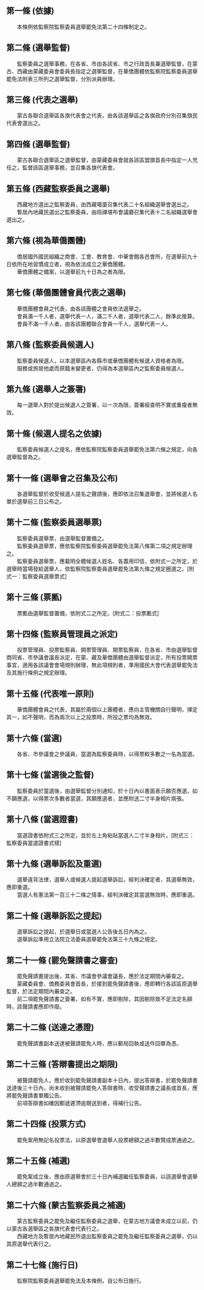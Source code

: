 第一條 (依據)
-------------
　　本條例依監察院監察委員選舉罷免法第二十四條制定之。  


第二條 (選舉監督)
-----------------
　　監察委員之選舉事務，在各省、市由各該省、市之行政首長兼選舉監督，在蒙古、西藏由蒙藏委員會委員長指定之選舉監督，在華僑團體依監察院監察委員選舉罷免法附表三所列之選舉監督，分別派員辦理。  


第三條 (代表之選舉)
-------------------
　　蒙古各聯合選舉區各旗代表會之代表，由各該選舉區之各旗政府分別召集旗民代表會選出之。  


第四條 (選舉監督)
-----------------
　　蒙古各聯合選舉區之選舉監督，由蒙藏委員會就各該區盟旗首長中指定一人充任之，監督該區選舉事務，並召集各旗代表會。  


第五條 (西藏監察委員之選舉)
---------------------------
　　西藏地方選出之監察委員，由西藏噶廈召集代表二十名組織選舉會選出之。  
　　暫居內地藏民選出之監察委員，由班禪堪布會議廳召集代表十二名組織選舉會選出之。  


第六條 (視為華僑團體)
---------------------
　　僑居國外國民組織之商會、工會、教育會、中華會館各邑會所，在選舉前九十日依所在地習慣成立者，視為依法成立之華僑團體。  
　　華僑團體之備案，以選舉前九十日為之者為限。  


第七條 (華僑團體會員代表之選舉)
-------------------------------
　　華僑團體會員之代表，由各該團體之會員依法選舉之。  
　　會員滿一千人者，選舉代表一人，滿二千人者，選舉代表二人，餘準此推算。  
　　會員不滿一千人者，由各該團體聯合會員一千人，選舉代表一人。  


第八條 (監察委員候選人)
-----------------------
　　監察委員候選人，以本選舉區內各縣市或華僑團體有候選人資格者為限。  
　　服務或旅居他處而原籍未變更者，仍得為本選舉區內之監察委員候選人。  


第九條 (選舉人之簽署)
---------------------
　　每一選舉人對於提出候選人之簽署，以一次為限，簽署經查明不實或重複者無效。  


第十條 (候選人提名之依據)
-------------------------
　　監察委員候選人之提名，應依監察院監察委員選舉罷免法第六條之規定，向各選舉監督為之。  


第十一條 (選舉會之召集及公布)
-----------------------------
　　各選舉監督於收受候選人提名之聲請後，應即依法召集選舉會，並將候選人名單於選舉前三日公布之。  


第十二條 (監察委員選舉票)
-------------------------
　　監察委員選舉票，由選舉監督置備之。  
　　監察委員選舉票，應依監察院監察委員選舉罷免法第八條第二項之規定辦理之。  
　　監察委員選舉票，應載明全體候選人姓名、各蓋用印信，依附式一之所定，於選舉時當場發給選舉人，依監察院監察委員選舉罷免法第九條之規定圈選之。[附式一：監察委員選舉票式]  


第十三條 (票匭)
---------------
　　票匭由選舉監督置備，依附式二之所定。[附式二：投票匭式]  


第十四條 (監察員管理員之派定)
-----------------------------
　　投票管理員、投票監察員、開票管理員、開票監察員，在各省、市由選舉監督商同省、市參議會議長派定，在蒙、藏及華僑團體由選舉監督派定，所有投票開票事宜，適用各該議會會場規則辦理，無此項規則者，準用國民大會代表選舉罷免法及其施行條例之規定辦理。  


第十五條 (代表唯一原則)
-----------------------
　　華僑團體會員之代表，其屬於兩個以上團體者，應向主管機關自行聲明，擇定其一，如不聲明，而為兩次以上之投票時，所投之票均為無效。  


第十六條 (當選)
---------------
　　各省、市參議會之參議員，當選為監察委員時，以得票較多數之一名為當選。  


第十七條 (當選後之監督)
-----------------------
　　監察委員於當選後，由選舉監督分別通知，於十日內以書面表示願否應選，如不願應選，以得票次多數者當選，其願應選者，並應附送二寸半身相片兩張。  


第十八條 (當選證書)
-------------------
　　當選證書依附式三之所定，並於左上角粘貼當選人二寸半身相片。[附式三：監察委員當選證書式樣]  


第十九條 (選舉訴訟及重選)
-------------------------
　　選舉違背法律，選舉人或候選人提起選舉訴訟，經判決確定者，其選舉無效，應即重選。  
　　當選人有憲法第一百三十二條之情事，經判決確定其當選無效時，應即重選。  


第二十條 (選舉訴訟之提起)
-------------------------
　　選舉訴訟之提起，於選舉日或當選人公告後五日內為之。  
　　選舉訴訟準用立法院立法委員選舉罷免法第三十九條之規定。  


第二十一條 (罷免聲請書之審查)
-----------------------------
　　罷免聲請書提出後，其省、市議會參議會議長，應於法定期間內審查之。  
　　蒙藏委員會、僑務委員會首長，於接到罷免聲請書後，應即轉行各該區原選舉監督，於法定期間內審查之。  
　　前二項罷免聲請書之簽署，如有不實，應即剔除，其因剔除致不足法定名額時，該聲請書應即作廢。  


第二十二條 (送達之憑證)
-----------------------
　　罷免聲請書副本送達被聲請罷免人時，應以郵局回執或送件回單為憑。  


第二十三條 (答辯書提出之期限)
-----------------------------
　　被聲請罷免人，應於收到罷免聲請書副本十日內，提出答辯書，於罷免聲請書送達後三十日內，尚未收到被聲請罷免人答辯書時，收受聲請書之議長或首長，應將罷免聲請書單獨公告。  
　　前項答辯書如確因郵遞遲滯逾期送到者，得補行公告。  


第二十四條 (投票方式)
---------------------
　　罷免案用無記名投票法，以原選舉會選舉人投票總額之過半數贊成票通過之。  


第二十五條 (補選)
-----------------
　　罷免案成立後，應由原選舉會於三十日內補選繼任監察委員，以該選舉會選舉人總額之過半數通過之。  


第二十六條 (蒙古監察委員之補選)
-------------------------------
　　蒙古監察委員之罷免及繼任監察委員之選舉，在蒙古地方議會未成立以前，仍以蒙古各選舉區之各旗代表會代表行之。  
　　西藏地方及暫居內地藏民所選出監察委員之罷免及繼任監察委員之選舉，仍以其原選舉代表行之。  


第二十七條 (施行日)
-------------------
　　監察院監察委員選舉罷免法及本條例，自公布日施行。